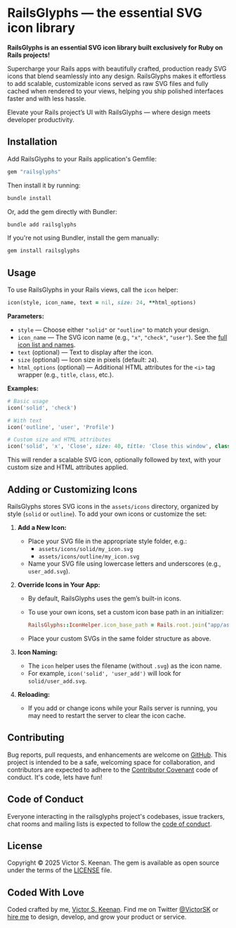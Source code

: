# RailsGlyphs — the essential SVG icon library

**RailsGlyphs is an essential SVG icon library built exclusively for Ruby on Rails projects!**

Supercharge your Rails apps with beautifully crafted, production ready SVG icons that blend seamlessly into any design. RailsGlyphs makes it effortless to add scalable, customizable icons served as raw SVG files and fully cached when rendered to your views, helping you ship polished interfaces faster and with less hassle.

Elevate your Rails project’s UI with RailsGlyphs — where design meets developer productivity.

## Installation

Add RailsGlyphs to your Rails application's Gemfile:

```ruby
gem "railsglyphs"
```

Then install it by running:

```bash
bundle install
```

Or, add the gem directly with Bundler:

```bash
bundle add railsglyphs
```

If you're not using Bundler, install the gem manually:

```bash
gem install railsglyphs
```

## Usage

To use RailsGlyphs in your Rails views, call the `icon` helper:

```ruby
icon(style, icon_name, text = nil, size: 24, **html_options)
```

**Parameters:**

- `style` — Choose either `"solid"` or `"outline"` to match your design.
- `icon_name` — The SVG icon name (e.g., `"x"`, `"check"`, `"user"`).
  See the [full icon list and names](Icons.md).
- `text` (optional) — Text to display after the icon.
- `size` (optional) — Icon size in pixels (default: `24`).
- `html_options` (optional) — Additional HTML attributes for the `<i>` tag wrapper (e.g., `title`, `class`, etc.).

**Examples:**

```ruby
# Basic usage
icon('solid', 'check')

# With text
icon('outline', 'user', 'Profile')

# Custom size and HTML attributes
icon('solid', 'x', 'Close', size: 40, title: 'Close this window', class: 'text-red-500')
```

This will render a scalable SVG icon, optionally followed by text, with your custom size and HTML attributes applied.

## Adding or Customizing Icons

RailsGlyphs stores SVG icons in the `assets/icons` directory, organized by style (`solid` or `outline`). To add your own icons or customize the set:

1. **Add a New Icon:**

   - Place your SVG file in the appropriate style folder, e.g.:
     - `assets/icons/solid/my_icon.svg`
     - `assets/icons/outline/my_icon.svg`
   - Name your SVG file using lowercase letters and underscores (e.g., `user_add.svg`).

2. **Override Icons in Your App:**

   - By default, RailsGlyphs uses the gem’s built-in icons.
   - To use your own icons, set a custom icon base path in an initializer:

     ```ruby
     RailsGlyphs::IconHelper.icon_base_path = Rails.root.join("app/assets/icons")
     ```

   - Place your custom SVGs in the same folder structure as above.

3. **Icon Naming:**

   - The `icon` helper uses the filename (without `.svg`) as the icon name.
   - For example, `icon('solid', 'user_add')` will look for `solid/user_add.svg`.

4. **Reloading:**
   - If you add or change icons while your Rails server is running, you may need to restart the server to clear the icon cache.

## Contributing

Bug reports, pull requests, and enhancements are welcome on [GitHub](https://github.com/VictorSK/railsglyphs). This project is intended to be a safe, welcoming space for collaboration, and contributors are expected to adhere to the [Contributor Covenant](http://contributor-covenant.org) code of conduct. It's code, lets have fun!

## Code of Conduct

Everyone interacting in the railsglyphs project's codebases, issue trackers, chat rooms and mailing lists is expected to follow the [code of conduct](https://github.com/VictorSK/railsglyphs/blob/master/CODE_OF_CONDUCT.md).

## License

Copyright © 2025 Victor S. Keenan. The gem is available as open source under the terms of the [LICENSE](LICENSE) file.

## Coded With Love

Coded crafted by me, [Victor S. Keenan](https://www.victorkeenan.com). Find me on Twitter [@VictorSK](https://twitter.com/victorsk) or [hire me](https://www.inspyre.com) to design, develop, and grow your product or service.

